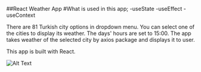 ##React Weather App
#What is used in this app;
-useState
-useEffect
-useContext

There are 81 Turkish city options in dropdown menu. You can select one of the cities to display its weather. The days' hours are set to 15:00. The app takes weather of the selected city by axios package and displays it to user.

This app is built with React.

![Alt Text](https://media.giphy.com/media/4UvpKl4rLlRnB8IQRe/giphy.gif)
